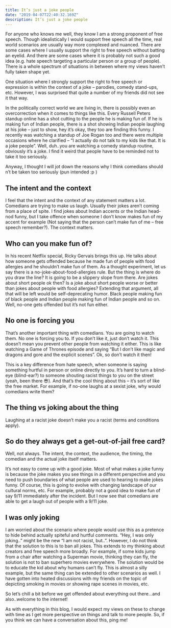 ```yaml
---
title: It’s just a joke people
date: "2019-04-07T22:40:32.169Z"
description: It’s just a joke people
---
```


For anyone who knows me well, they know I am a strong proponent of free speech. Though idealistically I would support free speech all the time, real world scenarios are usually way more complexed and nuanced. There are some cases where I usually support the right to free speech without batting an eyelid. And there are some cases where it is probably not such a good idea (e.g. hate speech targeting a particular person or a group of people). There is a whole spectrum of situations in between where my views haven’t fully taken shape yet.

One situation where I strongly support the right to free speech or expression is within the context of a joke – parodies, comedy stand-ups, etc. However, I was surprised that quite a number of my friends did not see it that way.

In the politically correct world we are living in, there is possibly even an overcorrection when it comes to things like this. Every Russell Peters standup online has a shot cutting to the people he is making fun of. If he is making fun of Indian people, there is a shot showing Indian people laughing at his joke – just to show, hey it’s okay, they too are finding this funny. I recently was watching a standup of Joe Rogan too and there were multiple occasions where he clarified – “I actually do not talk to my kids like that. It is a joke people”. Well, duh..you are watching a comedy standup routine, obviously it’s a joke. I find it weird that people have to be reminded not to take it too seriously.

Anyway, I thought I will jot down the reasons why I think comedians should n’t be taken too seriously (pun intended :p )

## The intent and the context

I feel that the intent and the context of any statement matters a lot. Comedians are trying to make us laugh. Usually their jokes aren’t coming from a place of spite. I find jokes about Indian accents or the Indian head-nod funny, but I take offence when someone I don’t know makes fun of my accent for example (Not saying that the person can’t make fun of me – free speech remember?). The context matters.

## Who can you make fun of?

In his recent Netflix special, Ricky Gervais brings this up. He talks about how someone gets offended because he made fun of people with food allergies and he shouldn’t make fun of them. As a thought experiment, let us say there is a no-joke-about-food-allergies rule. But the thing is where do you draw the line? It is going to be a slippery slope from there. Are jokes about short people ok then? Is a joke about short people worse or better than jokes about people with food allergies? Extending that argument, all that will be left would be self-deprecating humor. Black people making fun of black people and Indian people making fun of Indian people and so on. Well, no-one gets offended but it’s not fun either.

## No one is forcing you

That’s another important thing with comedians. You are going to watch them. No one is forcing you to. If you don’t like it, just don’t watch it. This doesn’t mean you prevent other people from watching it either. This is like watching a Game of Thrones episode and saying “But I don’t like magic and dragons and gore and the explicit scenes”. Ok, so don’t watch it then!

This is a key difference from hate speech, when someone is saying something hurtful in person or online directly to you. It’s hard to turn a blind-eye (blind-ear?) to someone shouting racist things to you on the street (yeah, been there 😎). And that’s the cool thing about this – it’s sort of like the free market. For example, if no-one laughs at a sexist joke, why would comedians write them?

## The thing vs joking about the thing

Laughing at a racist joke doesn’t make you a racist (terms and conditions apply).

## So do they always get a get-out-of-jail free card?

Well, not always. The intent, the context, the audience, the timing, the comedian and the actual joke itself matters.

It’s not easy to come up with a good joke. Most of what makes a joke funny is because the joke makes you see things in a different perspective and you need to push boundaries of what people are used to hearing to make jokes funny. Of course, this is going to evolve with changing landscape of our cultural norms, etc. For example, probably not a good idea to make fun of say 9/11 immediately after the incident. But I now see that comedians are able to get a laugh out of people with a 9/11 joke.

## I was only joking

I am worried about the scenario where people would use this as a pretence to hide behind actually spiteful and hurtful comments. “Hey, I was only joking..” might be the new “I am not racist, but..”. However, I do not think that the solution to this is to ban all jokes. This extends to my thinking about creators and free speech more broadly. For example, if some kids jump from a chair after watching a Superman movie, thinking they can fly, the solution is not to ban superhero movies everywhere. The solution would be to educate the kid about why humans can’t fly. This is almost a silly example, but the same thing can be extended to other scenarios as well. I have gotten into heated discussions with my friends on the topic of depicting smoking in movies or showing rape scenes in movies, etc.

So let’s chill a bit before we get offended about everything out there…and also..welcome to the internet!

As with everything in this blog, I would expect my views on these to change with time as I get more perspective on things and talk to more people. So, if you think we can have a conversation about this, ping me!
